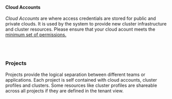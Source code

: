 #### Cloud Accounts

*Cloud Accounts* are where access credentials are stored for public and private clouds. It is used by the system to provide new cluster infrastructure and cluster resources. Please ensure that your cloud acount meets the [minimum set of permissions.](https://spectrocloud.atlassian.net/wiki/spaces/BETA/pages/115048450/Cloud+Account+Permissions)

<br />

<br />

### Projects

Projects provide the logical separation between different teams or applications. Each project is self contained with cloud accounts, cluster profiles and clusters. Some resources like cluster profiles are shareable across all projects if they are defined in the tenant view.